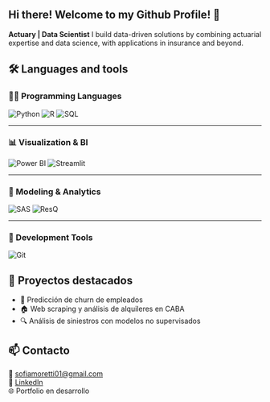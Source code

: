 ## Hi there! Welcome to my Github Profile! 👋 
**Actuary | Data Scientist** 
I build data-driven solutions by combining actuarial expertise and data science, with applications in insurance and beyond.

## 🛠️ Languages and tools
### 🧑‍💻 Programming Languages  
![Python](https://img.shields.io/badge/Python-3776AB?style=for-the-badge&logo=python&logoColor=white)
![R](https://img.shields.io/badge/R-276DC3?style=for-the-badge&logo=r&logoColor=white)
![SQL](https://img.shields.io/badge/SQL-003B57?style=for-the-badge&logo=postgresql&logoColor=white)

---

### 📊 Visualization & BI  
![Power BI](https://img.shields.io/badge/Power%20BI-F2C811?style=for-the-badge&logo=powerbi&logoColor=black)
![Streamlit](https://img.shields.io/badge/Streamlit-FF4B4B?style=for-the-badge&logo=streamlit&logoColor=white)

---

### 🤖 Modeling & Analytics  
![SAS](https://img.shields.io/badge/SAS-007ACC?style=for-the-badge&logo=analytics&logoColor=white)
![ResQ](https://img.shields.io/badge/ResQ-444444?style=for-the-badge&logo=data&logoColor=white)

---

### 🔧 Development Tools  
![Git](https://img.shields.io/badge/Git-F05032?style=for-the-badge&logo=git&logoColor=white)


## 🚀 Proyectos destacados
- 🧠 Predicción de churn de empleados  
- 🏠 Web scraping y análisis de alquileres en CABA  
- 🔍 Análisis de siniestros con modelos no supervisados

## 📫 Contacto  
📧 sofiamoretti01@gmail.com  
🔗 [LinkedIn](https://www.linkedin.com/in/sofia-dana-moretti/)  
🌐 Portfolio en desarrollo

